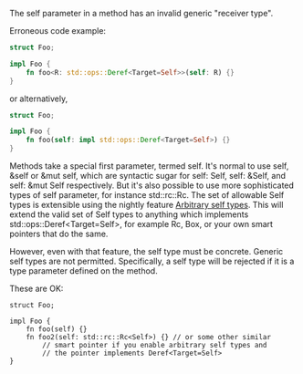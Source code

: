 The self parameter in a method has an invalid generic "receiver type".

Erroneous code example:

```rust
struct Foo;

impl Foo {
    fn foo<R: std::ops::Deref<Target=Self>>(self: R) {}
}
```

or alternatively,

```rust
struct Foo;

impl Foo {
    fn foo(self: impl std::ops::Deref<Target=Self>) {}
}
```

Methods take a special first parameter, termed self. It's normal to
use self, &self or &mut self, which are syntactic sugar for
self: Self, self: &Self, and self: &mut Self respectively.
But it's also possible to use more sophisticated types of self
parameter, for instance std::rc::Rc<Self>. The set of allowable
Self types is extensible using the nightly feature
[Arbitrary self types][AST].
This will extend the valid set of Self types to anything which implements
std::ops::Deref<Target=Self>, for example Rc<Self>, Box<Self>, or
your own smart pointers that do the same.

However, even with that feature, the self type must be concrete.
Generic self types are not permitted. Specifically, a self type will
be rejected if it is a type parameter defined on the method.

These are OK:

```
struct Foo;

impl Foo {
    fn foo(self) {}
    fn foo2(self: std::rc::Rc<Self>) {} // or some other similar
        // smart pointer if you enable arbitrary self types and
        // the pointer implements Deref<Target=Self>
}
```

[AST]: <https://doc.rust-lang.org/unstable-book/language-features/arbitrary-self-types.html>
